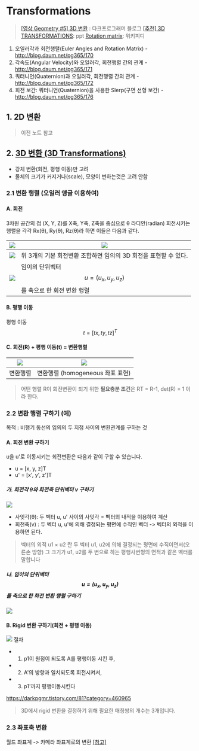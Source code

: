 # Transformations

> [[영상 Geometry #5] 3D 변환](https://darkpgmr.tistory.com/79?category=460965) : 다크프로그래머 블로그 
> [[추천] 3D TRANSFORMATIONS](http://web.iitd.ac.in/~hegde/cad/lecture/L6_3dtrans.pdf): ppt
> [Rotation matrix](https://en.wikipedia.org/wiki/Rotation_matrix): 위키피디



1. 오일러각과 회전행렬(Euler Angles and Rotation Matrix) - http://blog.daum.net/pg365/170
2. 각속도(Angular Velocity)와 오일러각, 회전행렬 간의 관계 - http://blog.daum.net/pg365/171
3. 쿼터니언(Quaternion)과 오일러각, 회전행렬 간의 관계 - http://blog.daum.net/pg365/172
4. 회전 보간: 쿼터니언(Quaternion)을 사용한 Slerp(구면 선형 보간) - http://blog.daum.net/pg365/176

 
## 1. 2D 변환

> 이전 노트 참고 

## 2. [3D 변환 (3D Transformations)](https://darkpgmr.tistory.com/81?category=460965)


- 강체 변환(회전, 평행 이동)만 고려 
- 물체의 크기가 커지거나(scale), 모양이 변하는것은 고려 안함 


### 2.1 변환 행렬 (오일러 앵글 이용하여)


#### A. 회전 


3차원 공간의 점 (X, Y, Z)를 X축, Y축, Z축을 중심으로 θ 라디안(radian) 회전시키는 행렬을 각각 Rx(θ), Ry(θ), Rz(θ)라 하면 이들은 다음과 같다.

|![](https://i.imgur.com/lQ6Bb4L.png)|![](https://i.imgur.com/jsnfVGd.png)|
|-|-|
|![](https://i.imgur.com/t5Fxl4L.png)|위 3개의 기본 회전변환 조합하면  임의의 3D 회전을 표현할 수 있다.|
|![](https://t1.daumcdn.net/cfile/tistory/024BBD4551E1D44422)|임이의 단위벡터$$u=(u_x, u_y, u_z)$$를 축으로 한 회전 변환 행렬|

#### B. 평행 이동 

평행 이동 $$ t=[tx,ty,tz]^T $$ 




#### C. 회전(R) + 평행 이동(t) = 변환행렬  

|![](https://i.imgur.com/XnxT2oA.png)|![](https://i.imgur.com/gywfsCX.png)|
|-|-|
|변환행렬 |변환행렬 (homogeneous 좌표 표현)|


>  어떤 행렬 R이 회전변환이 되기 위한 **필요충분 조건**은 RT = R-1, det(R) = 1 이라 한다.

### 2.2 변환 행렬 구하기 (예)

목적 :  비행기 동선의 임의의 두 지점 사이의 변환관계를 구하는 것

#### A. 회전 변환 구하기 

u을 u'로 이동시키는 회전변환은 다음과 같이 구할 수 있습니다.
- u = [x, y, z]T
- u' = [x', y', z']T

##### 가. 회전각 θ와 회전축 단위벡터 v 구하기 

![](https://i.imgur.com/UKkRg7I.png)

- 사잇각(θ): 두 벡터 u, u' 사이의 사잇각 =  벡터의 내적을 이용하여 계산 
- 회전축(v) : 두 벡터 u, u'에 의해 결정되는 평면에 수직인 벡터 -> 벡터의 외적을 이용하면 된다. 

> 벡터의 외적 u1 × u2 란 두 벡터 u1, u2에 의해 결정되는 평면에 수직이면서(오른손 방향) 그 크기가 u1, u2를 두 변으로 하는 평행사변형의 면적과 같은 벡터를 말합니다

##### 나. 임이의 단위벡터$$u=(u_x, u_y, u_z)$$를 축으로 한 회전 변환 행렬 구하기 

![](https://t1.daumcdn.net/cfile/tistory/024BBD4551E1D44422)



#### B. Rigid 변환 구하기(회전 + 평행 이동) 

![](https://i.imgur.com/X2pOb4m.png)
절차 
- 1) p1이 원점이 되도록 A를 평행이동 시킨 후, 
- 2) A'의 방향과 일치되도록 회전시켜서, 
- 3) p1'까지 평행이동시킨다 

https://darkpgmr.tistory.com/81?category=460965



> 3D에서 rigid 변환을 결정하기 위해 필요한 매칭쌍의 개수는 3개입니다.




### 2.3 좌표축 변환 

월드 좌표계 -> 카메라 좌표계로의 변환 [[참고]](https://darkpgmr.tistory.com/84)